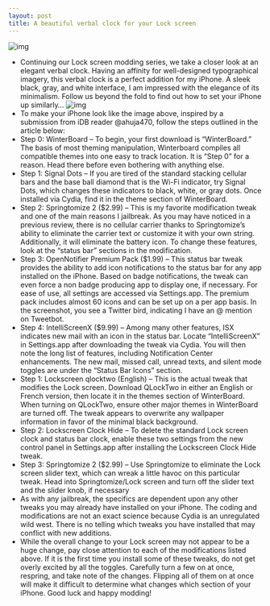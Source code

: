 ```yaml
---
layout: post
title: A beautiful verbal clock for your Lock screen
---
```

![img](http://media.idownloadblog.com/wp-content/uploads/2013/02/unlock.png)
* Continuing our Lock screen modding series, we take a closer look at an elegant verbal clock. Having an affinity for well-designed typographical imagery, this verbal clock is a perfect addition for my iPhone. A sleek black, gray, and white interface, I am impressed with the elegance of its minimalism. Follow us beyond the fold to find out how to set your iPhone up similarly…
![img](http://media.idownloadblog.com/wp-content/uploads/2013/02/QClock.png)
* To make your iPhone look like the image above, inspired by a submission from iDB reader @ahuja470, follow the steps outlined in the article below:
* Step 0: WinterBoard – To begin, your first download is “WinterBoard.” The basis of most theming manipulation, Winterboard compiles all compatible themes into one easy to track location. It is “Step 0” for a reason. Head there before even bothering with anything else.
* Step 1: Signal Dots – If you are tired of the standard stacking cellular bars and the base ball diamond that is the Wi-Fi indicator, try Signal Dots, which changes these indicators to black, white, or gray dots. Once installed via Cydia, find it in the theme section of WinterBoard.
* Step 2: Springtomize 2 ($2.99) – This is my favorite modification tweak and one of the main reasons I jailbreak. As you may have noticed in a previous review, there is no cellular carrier thanks to Springtomize’s ability to eliminate the carrier text or customize it with your own string. Additionally, it will eliminate the battery icon. To change these features, look at the “status bar” sections in the modification.
* Step 3: OpenNotifier Premium Pack ($1.99) – This status bar tweak provides the ability to add icon notifications to the status bar for any app installed on the iPhone. Based on badge notifications, the tweak can even force a non badge producing app to display one, if necessary. For ease of use, all settings are accessed via Settings.app. The premium pack includes almost 60 icons and can be set up on a per app basis. In the screenshot, you see a Twitter bird, indicating I have an @ mention on Tweetbot.
* Step 4: IntelliScreenX ($9.99) – Among many other features, ISX indicates new mail with an icon in the status bar. Locate “IntelliScreenX” in Settings.app after downloading the tweak via Cydia. You will then note the long list of features, including Notification Center enhancements. The new mail, missed call, unread texts, and silent mode toggles are under the “Status Bar Icons” section.
* Step 1: Lockscreen qlocktwo (English) – This is the actual tweak that modifies the Lock screen. Download QLockTwo in either an English or French version, then locate it in the themes section of WinterBoard. When turning on QLockTwo, ensure other major themes in WinterBoard are turned off. The tweak appears to overwrite any wallpaper information in favor of the minimal black background.
* Step 2: Lockscreen Clock Hide – To delete the standard Lock screen clock and status bar clock, enable these two settings from the new control panel in Settings.app after installing the Lockscreen Clock Hide tweak.
* Step 3: Springtomize 2 ($2.99) – Use Springtomize to eliminate the Lock screen slider text, which can wreak a little havoc on this particular tweak. Head into Springtomize/Lock screen and turn off the slider text and the slider knob, if necessary
* As with any jailbreak, the specifics are dependent upon any other tweaks you may already have installed on your iPhone. The coding and modifications are not an exact science because Cydia is an unregulated wild west. There is no telling which tweaks you have installed that may conflict with new additions.
* While the overall change to your Lock screen may not appear to be a huge change, pay close attention to each of the modifications listed above. If it is the first time you install some of these tweaks, do not get overly excited by all the toggles. Carefully turn a few on at once, respring, and take note of the changes. Flipping all of them on at once will make it difficult to determine what changes which section of your iPhone. Good luck and happy modding!

